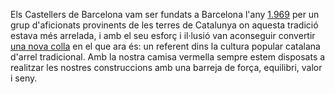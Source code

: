 Els Castellers de Barcelona vam ser fundats a Barcelona l'any [1.969](/8-de-juny-de-1969) per un grup d'aficionats provinents de les terres de Catalunya on aquesta tradició estava més arrelada, i amb el seu esforç i il·lusió van aconseguir convertir [una nova colla](/50-anys-50-tuits) en el que ara és: un referent dins la cultura popular catalana d'arrel tradicional. Amb la nostra camisa vermella sempre estem disposats a realitzar les nostres construccions amb una barreja de força, equilibri, valor i seny.